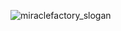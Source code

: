 ![miraclefactory_slogan](https://user-images.githubusercontent.com/89094576/181515752-498a1246-080c-4af6-a60c-9abc8689e96a.png)
